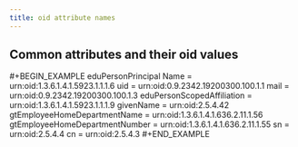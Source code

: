 ```yaml
---
title: oid attribute names
---
```


## Common attributes and their oid values
#+BEGIN_EXAMPLE
eduPersonPrincipal Name = urn:oid:1.3.6.1.4.1.5923.1.1.1.6
uid = urn:oid:0.9.2342.19200300.100.1.1
mail = urn:oid:0.9.2342.19200300.100.1.3
eduPersonScopedAffiliation = urn:oid:1.3.6.1.4.1.5923.1.1.1.9
givenName = urn:oid:2.5.4.42
gtEmployeeHomeDepartmentName = urn:oid:1.3.6.1.4.1.636.2.11.1.56
gtEmployeeHomeDepartmentNumber = urn:oid:1.3.6.1.4.1.636.2.11.1.55
sn = urn:oid:2.5.4.4
cn = urn:oid:2.5.4.3
#+END_EXAMPLE
##
